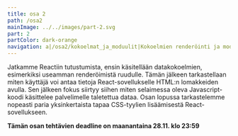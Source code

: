 ```yaml
---
title: osa 2
path: /osa2
mainImage: ../../images/part-2.svg
part: 2
partColor: dark-orange
navigation: a|/osa2/kokoelmat_ja_moduulit|Kokoelmien renderöinti ja moduulit@b|/osa2/lomakkeet|Lomakkeiden käsittely@c|/osa2/palvelimella_oleva_data|Palvelimella olevan datan hakeminen@d|/osa2/palvelimella_olevan_datan_muokkaus|Palvelimella olevan datan muokkaaminen@e|/osa2/css|Tyylien lisääminen React-sovellukseen
---
```


<div class="intro">

Jatkamme Reactiin tutustumista, ensin käsitellään datakokoelmien, esimerkiksi useamman renderöimistä ruudulle. Tämän jälkeen tarkastellaan miten käyttäjä voi antaa tietoja React-sovellukselle HTML:n lomakkeiden avulla. Sen jälkeen fokus siirtyy siihen miten selaimessa oleva Javascript-koodi käsittelee palvelimelle taletettua dataa. Osan lopussa tarkastelemme nopeasti paria yksinkertaista tapaa CSS-tyylien lisäämisestä React-sovellukseen.

**Tämän osan tehtävien deadline on maanantaina 28.11. klo 23:59**

</div>
